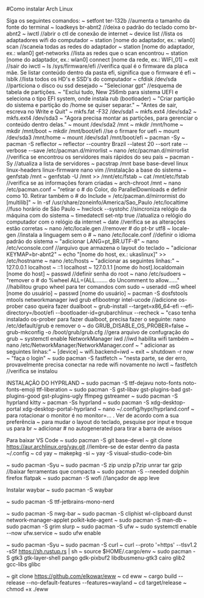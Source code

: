 #Como instalar Arch Linux

Siga os seguintes comandos:
~ setfont ter-132b //aumenta o tamanho da fonte do terminal
~ loadkeys br-abnt2 //deixa o padrão do teclado como br-abnt2
~ iwctl //abrir o ctl de conexão de internet
~ device list //lista os adaptadores wifi do computador
~ station [nome do adaptador, ex.: wlan0] scan //scaneia todas as redes do adaptador
~ station [nome do adaptador, ex.: wlan0] get-networks //lista as redes que o scan encontrou
~ station  [nome do adaptador, ex.: wlan0] connect [nome da rede, ex.: WIFI_01]
~ exit //sair do iwctl
~ ls /sys/firmware/efi //verifica qual é o firmware da placa mãe. Se listar conteúdo dentro da pasta efi, significa que o firmware é efi
~ lsblk //lista todos os HD's e SSD's do computador
~ cfdisk /dev/sda //particiona o disco ou ssd desejado
~ "Selecionar gpt" //esquema de tabela de partições.
~ "Exclui tudo, New 256mb para sistema UEFI e seleciona o tipo EFI system, onde instala rub (bootloader)
~ "Criar partição do sistema e partição do /home se quiser separar."
~ "Antes de sair, escreva no Write e Quit"
~ mkfs.fat -F32 /dev/sda1
~ mkfs.ext4 /dev/sda2
~ mkfs.ext4 /dev/sda3
~ "Agora precisa montar as partições, para gerenciar o conteúdo dentro delas."
~ mount /dev/sda2 /mnt
~ mkdir /mnt/home
~ mkdir /mnt/boot
~ mkdir /mnt/boot/efi //se o firmare for uefi
~ mount /dev/sda3 /mnt/home
~ mount /dev/sda1 /mnt/boot/efi
~ pacman -Sy
~ pacman -S reflector
~ reflector --country Brazil --latest 20 --sort rate --verbose --save /etc/pacman.d/mirrorlist
~ nano /etc/pacman.d/mirrorlist //verifica se encontrou os servidores mais rápidos do seu país
~ pacman -Sy //atualiza a lista de servidores
~ pacstrap /mnt base base-devel linux linux-headers linux-firmware nano vim //instalação a base do sistema
~ genfstab /mnt
~ genfstab -U /mnt >> /mnt/etc/fstab
~ cat /mnt/etc/fstab //verifica se as informações foram criadas
~ arch-chroot /mnt
~ nano /etc/pacman.conf
~ "retirar o # do Color, do ParallelDownloads e definir como 10. Retirar também o # do Include = /etc/pacman.d/mirrormist do [multilib]"
~ ln -sf /usr/share/zoneinfo/America/Sao_Paulo /etc/localtime //fuso horário de São Paulo
~ hwclock --systohc //sincroniza relógio da máquina com do sistema
~ timedatectl set-ntp true //atualiza o relógio do computador com o relógio da internet
~ date //verifica se as alterações estão corretas
~ nano /etc/locale.gen //remover # do pt-br utf8
~ locale-gen //instala a linguagem sem o #
~ nano /etc/locale.conf //definir o idioma padrão do sistema
~ "adicionar LANG=pt_BR.UTF-8"
~ nano /etc/vconsole.conf //arquivo que armazena o layout do teclado
~ "adicionar KEYMAP=br-abnt2"
~ echo "[nome do host, ex.: ukaslinux]" >> /etc/hostname
~ nano /etc/hosts
~ "adicionar as seguintes linhas:"
~   127.0.0.1  localhost
~   ::1        localhost
~   127.0.1.1  [nome do host].localdomain [nome do host]
~ passwd //definir senha do root
~ nano /etc/sudoers
~ "remover o # do %wheel ALL=(ALL........ do Uncomment to allow......" //habilitou grupo wheel para ter comandos com sudo
~ useradd -mG wheel [nome do usuário]
~ passwd [nome do usuário]
~ pacman -S dosfstools mtools networkmanager iwd grub efibootmgr intel-ucode //adicione os-prober caso queira fazer dualboot
~ grub-install --target=x86_64-efi --efi-directory=/boot/efi --bootloader-id=grubarchlinux --recheck
~ "caso tenha instalado os-prober para fazer dualboot, precisa fazer o seguinte: nano /etc/default/grub e remover o ~ do GRUB_DISABLE_OS_PROBER=false
~ grub-mkconfig -o /boot/grub/grub.cfg //gera arquivo de confugração do grub
~ systemctl enable NetworkManager iwd //iwd habilita wifi também
~ nano /etc/NetworkManager/NetworkManager.conf
~ " adicionar as seguintes linhas:"
~  [device]
~  wifi.backend=iwd
~ exit
~ shutdown -r now
~ "faça o login"
~ sudo pacman -S fastfetch
~ "nesta parte, se der erro, provavelmente precisa conectar na rede wifi novamente no iwctl
~ fastfetch //verifica se instalou

INSTALAÇÃO DO HYPRLAND
~ sudo pacman -S ttf-dejavu noto-fonts noto-fonts-emoji ttf-liberation
~ sudo pacman -S gst-libav gst-plugins-bad gst-plugins-good gst-plugins-ugly ffmpeg gstreamer
~ sudo pacman -S hyprland kitty
~ pacman -Ss hyprland
~ sudo pacman -S xdg-desktop-portal xdg-desktop-portal-hyprland
~ nano ~/.config/hypr/hyprland.conf
~ para rotacionar o monitor é no monitor=... . Ver de acordo com a sua preferência
~ para mudar o layout do teclado, pesquise por input e troque us para br
~ adicionar # no autogenerated para tirar a barra de avisos

Para baixar VS Code
~ sudo pacman -S git base-devel
~ git clone https://aur.archlinux.org/yay.git //lembre-se de estar dentro da pasta ~/.config
~ cd yay
~ makepkg -si
~ yay -S visual-studio-code-bin

~ sudo pacman -Syu
~ sudo pacman -S zip unzip p7zip unrar tar gzip //baixar ferramentas que compacta
~ sudo pacman -S --needed dolphin firefox flatpak
~ sudo pacman -S wofi //lançador de app leve

Instalar waybar
~ sudo pacman -S waybar

~ sudo pacman -S ttf-jetbrains-mono-nerd

~ sudo pacman -S nwg-bar
~ sudo pacman -S cliphist wl-clipboard dunst network-manager-applet polkit-kde-agent
~ sudo pacman -S man-db
~ sudo pacman -S grim slurp
~ sudo pacman -S ufw
~ sudo systemctl enable --now ufw.service
~ sudo ufw enable

~ sudo pacman -Syu
~ sudo pacman -S curl
~ curl --proto '=https' --tlsv1.2 -sSf https://sh.rustup.rs | sh
~ source $HOME/.cargo/env
~ sudo pacman -S gtk3 gtk-layer-shell pango gdk-pixbuf2 libdbusmenu-gtk3 cairo glib2 gcc-libs glibc

~ git clone https://github.com/elkowar/eww
~ cd eww
~ cargo build --release --no-default-features --features=wayland
~ cd target/release
~ chmod +x ./eww
